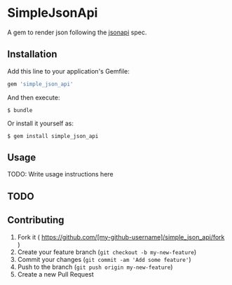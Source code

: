 # SimpleJsonApi

A gem to render json following the [jsonapi](http://jsonapi.org) spec.

## Installation

Add this line to your application's Gemfile:

```ruby
gem 'simple_json_api'
```

And then execute:

    $ bundle

Or install it yourself as:

    $ gem install simple_json_api

## Usage

TODO: Write usage instructions here


## TODO


## Contributing

1. Fork it ( https://github.com/[my-github-username]/simple_json_api/fork )
2. Create your feature branch (`git checkout -b my-new-feature`)
3. Commit your changes (`git commit -am 'Add some feature'`)
4. Push to the branch (`git push origin my-new-feature`)
5. Create a new Pull Request
